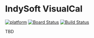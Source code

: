 # IndySoft VisualCal

[![platform](https://img.shields.io/badge/platform-electron-blue)](https://www.electronjs.org/)
[![Board Status](https://dev.azure.com/indysoftdev/d5a41c3a-c00e-474f-8523-6e3b0ad8aa05/40526240-97f1-4338-b1fe-709993a34595/_apis/work/boardbadge/fa9fe169-5c9b-427a-acbe-829c8f6ce1ff?columnOptions=1)](https://dev.azure.com/indysoftdev/d5a41c3a-c00e-474f-8523-6e3b0ad8aa05/_boards/board/t/40526240-97f1-4338-b1fe-709993a34595/Microsoft.EpicCategory/)
[![Build Status](https://dev.azure.com/indysoftdev/VisualCal/_apis/build/status/production/production?branchName=production)](https://dev.azure.com/indysoftdev/VisualCal/_build/latest?definitionId=15&branchName=production)

TBD
